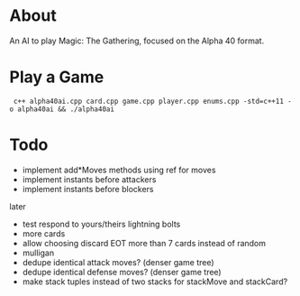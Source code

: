 # About

An AI to play Magic: The Gathering, focused on the Alpha 40 format.

# Play a Game

     c++ alpha40ai.cpp card.cpp game.cpp player.cpp enums.cpp -std=c++11 -o alpha40ai && ./alpha40ai 

# Todo
 * implement add*Moves methods using ref for moves
 * implement instants before attackers
 * implement instants before blockers

later
 * test respond to yours/theirs lightning bolts
 * more cards
 * allow choosing discard EOT more than 7 cards instead of random
 * mulligan
 * dedupe identical attack moves? (denser game tree)
 * dedupe identical defense moves? (denser game tree)
 * make stack tuples instead of two stacks for stackMove and stackCard? 


